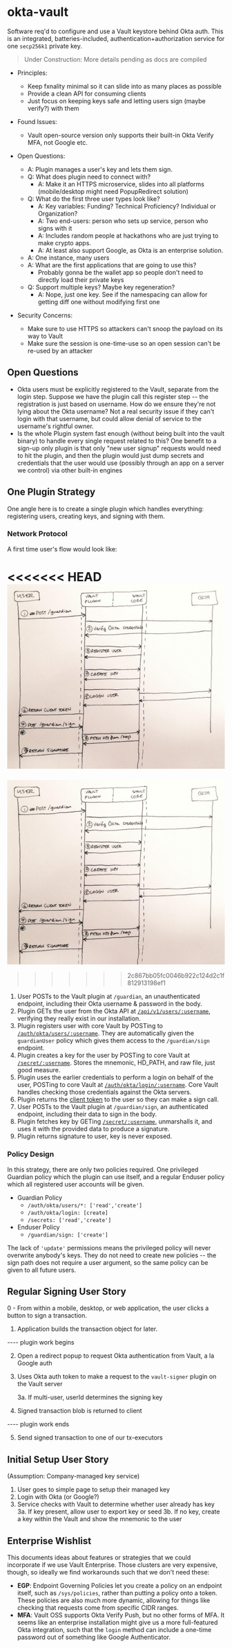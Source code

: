 # okta-vault
Software req'd to configure and use a Vault keystore behind Okta auth.  This is an integrated, batteries-included, authentication+authorization service for one `secp256k1` private key.

> Under Construction: More details pending as docs are compiled

- Principles:
	- Keep fxnality minimal so it can slide into as many places as possible
	- Provide a clean API for consuming clients
	- Just focus on keeping keys safe and letting users sign (maybe verify?) with them

- Found Issues:
	- Vault open-source version only supports their built-in Okta Verify MFA, not Google etc.

- Open Questions:
	- A: Plugin manages a user's key and lets them sign.
	- Q: What does plugin need to connect with?
		- A: Make it an HTTPS microservice, slides into all platforms (mobile/desktop might need PopupRedirect solution)
	- Q: What do the first three user types look like?
		- A: Key variables: Funding? Technical Proficiency?  Individual or Organization?
		- A: Two end-users: person who sets up service, person who signs with it
		- A: Includes random people at hackathons who are just trying to make crypto apps.
		- A: At least also support Google, as Okta is an enterprise solution.
	- A: One instance, many users
	- A: What are the first applications that are going to use this?
		- Probably gonna be the wallet app so people don't need to directly load their private keys
	- Q: Support multiple keys?  Maybe key regeneration?
		- A: Nope, just one key.  See if the namespacing can allow for getting diff one without modifying first one

- Security Concerns:
	- Make sure to use HTTPS so attackers can't snoop the payload on its way to Vault
	- Make sure the session is one-time-use so an open session can't be re-used by an attacker

## Open Questions
- Okta users must be explicitly registered to the Vault, separate from the login step.  Suppose we have the plugin call this register step -- the registration is just based on username.  How do we ensure they're not lying about the Okta username?  Not a real security issue if they can't login with that username, but could allow denial of service to the username's rightful owner.
- Is the whole Plugin system fast enough (without being built into the vault binary) to handle every single request related to this? One benefit to a sign-up only plugin is that only "new user signup" requests would need to hit the plugin, and then the plugin would just dump secrets and credentials that the user would use (possibly through an app on a server we control) via other built-in engines

## One Plugin Strategy
One angle here is to create a single plugin which handles everything: registering users, creating keys, and signing with them.  

### Network Protocol
A first time user's flow would look like:

<<<<<<< HEAD
![Guardian Network Protocol](./protocol-diagram.jpg)
=======
![Guardian Network Protocol](protocol-diagram.jpg)
>>>>>>> 2c867bb05fc0046b922c124d2c1f812913198ef1

1. User POSTs to the Vault plugin at `/guardian`, an unauthenticated endpoint, including their Okta username & password in the body.
2. Plugin GETs the user from the Okta API at [`/api/v1/users/:username`](https://developer.okta.com/docs/api/resources/users#get-user-with-login), verifying they really exist in our installation.
3. Plugin registers user with core Vault by POSTing to [`/auth/okta/users/:username`](https://www.vaultproject.io/api/auth/okta/index.html#register-user).  They are automatically given the `guardianUser` policy which gives them access to the `/guardian/sign` endpoint.
4. Plugin creates a key for the user by POSTing to core Vault at [`/secret/:username`](https://www.vaultproject.io/api/secret/kv/kv-v1.html#create-update-secret).  Stores the mnemonic, HD_PATH, and raw file, just good measure.
5. Plugin uses the earlier credentials to perform a login on behalf of the user, POSTing to core Vault at [`/auth/okta/login/:username`](https://www.vaultproject.io/api/auth/okta/index.html#login).  Core Vault handles checking those credentials against the Okta servers.
6. Plugin returns the [client token](https://www.vaultproject.io/api/auth/okta/index.html#sample-response-5) to the user so they can make a sign call.
7. User POSTs to the Vault plugin at `/guardian/sign`, an authenticated endpoint, including their data to sign in the body.
8. Plugin fetches key by GETing [`/secret/:username`](https://www.vaultproject.io/api/secret/kv/kv-v1.html#read-secret), unmarshalls it, and uses it with the provided data to produce a signature.
9. Plugin returns signature to user, key is never exposed.

### Policy Design
In this strategy, there are only two policies required.  One privileged Guardian policy which the plugin can use itself, and a regular Enduser policy which all registered user accounts will be given.

- Guardian Policy
  - `/auth/okta/users/*: ['read','create']`
  - `/auth/okta/login: [create]`
  - `/secrets: ['read','create']`
- Enduser Policy
  - `/guardian/sign: ['create']`

The lack of `'update'` permissions means the privileged policy will never overwrite anybody's keys.  They do not need to create new policies -- the sign path does not require a user argument, so the same policy can be given to all future users.

## Regular Signing User Story

0 - From within a mobile, desktop, or web application, the user clicks a button to sign a transaction.

1. Application builds the transaction object for later.

---- plugin work begins

2. Open a redirect popup to request Okta authentication from Vault, a la Google auth

3. Uses Okta auth token to make a request to the `vault-signer` plugin on the Vault server
  
    3a. If multi-user, userId determines the signing key

4. Signed transaction blob is returned to client

---- plugin work ends

5. Send signed transaction to one of our tx-executors


## Initial Setup User Story

(Assumption: Company-managed key service)

1. User goes to simple page to setup their managed key
2. Login with Okta (or Google?)
3. Service checks with Vault to determine whether user already has key
	3a. If key present, allow user to export key or seed
	3b. If no key, create a key within the Vault and show the mnemonic to the user


## Enterprise Wishlist
This documents ideas about features or strategies that we could incorporate if we use Vault Enterprise.  Those clusters are very expensive, though, so ideally we find workarounds such that we don't need these:

- **EGP**: Endpoint Governing Policies let you create a policy on an endpoint itself, such as `/sys/policies`, rather than putting a policy onto a token.  These policies are also much more dynamic, allowing for things like checking that requests come from specific CIDR ranges. 
- **MFA**: Vault OSS supports Okta Verify Push, but no other forms of MFA.  It seems like an enterprise installation might give us a more full-featured Okta integration, such that the `login` method can include a one-time password out of something like Google Authenticator.
